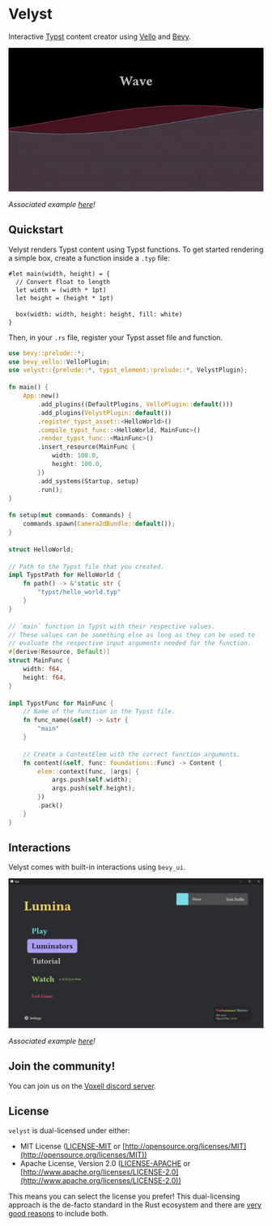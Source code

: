 # Velyst

Interactive [Typst](https://typst.app) content creator using [Vello](https://github.com/linebender/vello) and [Bevy](https://bevyengine.org).

![hello world](./.github/assets/hello_world.gif)

*Associated example [here](./examples/hello_world.rs)!*

## Quickstart

Velyst renders Typst content using Typst functions. To get started rendering a simple box, create a function inside a `.typ` file:

```typ
#let main(width, height) = {
  // Convert float to length
  let width = (width * 1pt)
  let height = (height * 1pt)

  box(width: width, height: height, fill: white)
}
```

Then, in your `.rs` file, register your Typst asset file and function.

```rs
use bevy::prelude::*;
use bevy_vello::VelloPlugin;
use velyst::{prelude::*, typst_element::prelude::*, VelystPlugin};

fn main() {
    App::new()
        .add_plugins((DefaultPlugins, VelloPlugin::default()))
        .add_plugins(VelystPlugin::default())
        .register_typst_asset::<HelloWorld>()
        .compile_typst_func::<HelloWorld, MainFunc>()
        .render_typst_func::<MainFunc>()
        .insert_resource(MainFunc {
            width: 100.0,
            height: 100.0,
        })
        .add_systems(Startup, setup)
        .run();
}

fn setup(mut commands: Commands) {
    commands.spawn(Camera2dBundle::default());
}

struct HelloWorld;

// Path to the Typst file that you created.
impl TypstPath for HelloWorld {
    fn path() -> &'static str {
        "typst/hello_world.typ"
    }
}

// `main` function in Typst with their respective values.
// These values can be something else as long as they can be used to
// evaluate the respective input arguments needed for the function.
#[derive(Resource, Default)]
struct MainFunc {
    width: f64,
    height: f64,
}

impl TypstFunc for MainFunc {
    // Name of the function in the Typst file.
    fn func_name(&self) -> &str {
        "main"
    }

    // Create a ContextElem with the correct function arguments.
    fn content(&self, func: foundations::Func) -> Content {
        elem::context(func, |args| {
            args.push(self.width);
            args.push(self.height);
        })
        .pack()
    }
}
```

## Interactions

Velyst comes with built-in interactions using `bevy_ui`.

![game ui](./.github/assets/game_ui.png)

*Associated example [here](./examples/game_ui.rs)!*

## Join the community!

You can join us on the [Voxell discord server](https://discord.gg/Mhnyp6VYEQ).

## License

`velyst` is dual-licensed under either:

- MIT License ([LICENSE-MIT](LICENSE-MIT) or [http://opensource.org/licenses/MIT](http://opensource.org/licenses/MIT))
- Apache License, Version 2.0 ([LICENSE-APACHE](LICENSE-APACHE) or [http://www.apache.org/licenses/LICENSE-2.0](http://www.apache.org/licenses/LICENSE-2.0))

This means you can select the license you prefer!
This dual-licensing approach is the de-facto standard in the Rust ecosystem and there are [very good reasons](https://github.com/bevyengine/bevy/issues/2373) to include both.
